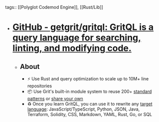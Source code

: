 tags:: [[Polyglot Codemod Engine]], [[Rust/Lib]]

- # [GitHub - getgrit/gritql: GritQL is a query language for searching, linting, and modifying code.](https://github.com/getgrit/gritql)
	- ## About
		- ⚡️ Use Rust and query optimization to scale up to 10M+ line repositories
		- 📦 Use Grit's built-in module system to reuse 200+ [standard patterns](https://github.com/getgrit/stdlib) or [share your own](https://docs.grit.io/guides/sharing#anchor-publishing-patterns)
		- ♻️ Once you learn GritQL, you can use it to rewrite any [target language](https://docs.grit.io/language/target-languages): JavaScript/TypeScript, Python, JSON, Java, Terraform, Solidity, CSS, Markdown, YAML, Rust, Go, or SQL